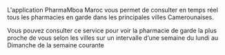 L'application PharmaMboa Maroc vous permet de consulter en temps réel tous les pharmacies en garde dans les principales villes Camerounaises.

Vous pouvez consulter ce service pour voir la pharmacie de garde la plus proche de vous selon les villes sur un intervalle d’une semaine du lundi au Dimanche de la semaine courante